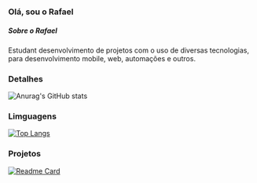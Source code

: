 ### Olá, sou o Rafael
##### Sobre o Rafael
Estudant desenvolvimento de projetos com o uso de diversas tecnologias, para desenvolvimento mobile, web, automações e outros.

### Detalhes
![Anurag's GitHub stats](https://github-readme-stats.vercel.app/api?username=rafaelsdpg&show_icons=true&theme=dark)

### Limguagens
[![Top Langs](https://github-readme-stats.vercel.app/api/top-langs/?username=rafaelsdpg&layout=compact)](https://github.com/anuraghazra/github-readme-stats)

### Projetos
[![Readme Card](https://github-readme-stats.vercel.app/api/pin/?username=rafaelsdpg&repo=TikTok-Clone)](https://github.com/rafaelsdpg/TikTok-clone)


